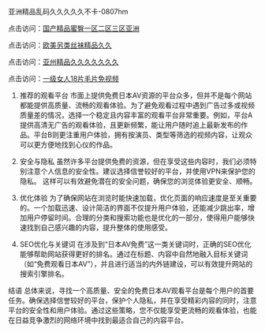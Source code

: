 亚洲精品乱码久久久久久不卡-0807hm

点击访问：<a href="https://gda-c7m.pages.dev/">国产精品蜜臀一区二区三区亚洲</a>

点击访问：<a href="https://cfad.pages.dev/">欧美另类丝袜精品久久</a>

点击访问：<a href="https://gfd-5xg.pages.dev/">亚州精品久久久久久久久</a>

点击访问：<a href="https://vassv.pages.dev/">一级女人18片毛片免视频</a>

1. 推荐的观看平台
市面上提供免费日本AV资源的平台众多，但并不是每个网站都能提供高质量、流畅的观看体验。为了避免观看过程中遇到广告过多或视频质量差的情况，选择一个稳定且内容丰富的观看平台非常重要。例如，平台A提供高清无广告的观看体验，且更新频繁，能让用户随时追上最新发布的作品。平台B则更注重用户体验，拥有按演员、类型等筛选的视频内容，让观众可以更方便地找到心仪的作品。

2. 安全与隐私
虽然许多平台提供免费的资源，但在享受这些内容时，我们必须特别注意个人信息的安全性。建议选择信誉较好的平台，并使用VPN来保护您的隐私。 这样可以有效避免潜在的安全问题，确保您的浏览体验更安全、顺畅。

3. 优化体验
为了确保网站在浏览时能快速加载，优化页面的响应速度是至关重要的。一个加载迅速、设计简洁的界面不仅提升用户体验，还能减少跳出率，增加用户停留时间。合理的分类和搜索功能也是优化的一部分，使得用户能够快速找到自己感兴趣的内容，提升整体的使用感受。

4. SEO优化与关键词
在涉及到“日本AV免费”这一类关键词时，正确的SEO优化能够帮助网站获得更好的排名。通过在标题、内容中自然地融入目标关键词（如“免费观看日本AV”），并且进行适当的内外链建设，可以有效提升网站的搜索引擎排名。

结语
总体来说，寻找一个高质量、安全的免费日本AV观看平台是每个用户的首要任务。确保选择信誉较好的平台，保护个人隐私，并在享受精彩内容的同时，注意平台的安全性和用户体验。通过这些策略，您不仅能享受更流畅的观看体验，也能在日益竞争激烈的网络环境中找到最适合自己的内容平台。

<span style="display:none;">[Canonical link](https://github.com/zzy1238/47899 ）</span>

